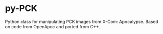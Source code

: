 py-PCK
======

Python class for manipulating PCK images from X-Com: Apocalypse. Based on code from OpenApoc and ported from C++.
